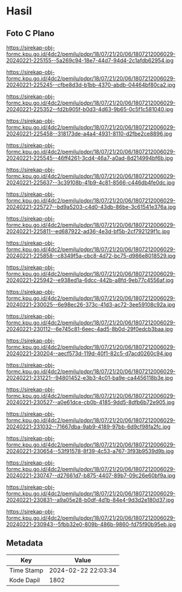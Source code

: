 # Hasil

## Foto C Plano

https://sirekap-obj-formc.kpu.go.id/4dc2/pemilu/pdpr/18/07/21/20/06/1807212006029-20240221-225155--5a269c94-18e7-44d7-94d4-2c1afdb62954.jpg

https://sirekap-obj-formc.kpu.go.id/4dc2/pemilu/pdpr/18/07/21/20/06/1807212006029-20240221-225245--cfbe8d3d-b1bb-4370-abdb-04464bf80ca2.jpg

https://sirekap-obj-formc.kpu.go.id/4dc2/pemilu/pdpr/18/07/21/20/06/1807212006029-20240221-225352--fd2b905f-b0d3-4d63-9b65-0c5f1c581040.jpg

https://sirekap-obj-formc.kpu.go.id/4dc2/pemilu/pdpr/18/07/21/20/06/1807212006029-20240221-225458--318173de-a4a4-4931-8110-d2fbe2ce8896.jpg

https://sirekap-obj-formc.kpu.go.id/4dc2/pemilu/pdpr/18/07/21/20/06/1807212006029-20240221-225545--46ff4261-3cd4-46a7-a0ad-8d214994bf6b.jpg

https://sirekap-obj-formc.kpu.go.id/4dc2/pemilu/pdpr/18/07/21/20/06/1807212006029-20240221-225637--3c39108b-41b9-4c81-8566-c446db4fe0dc.jpg

https://sirekap-obj-formc.kpu.go.id/4dc2/pemilu/pdpr/18/07/21/20/06/1807212006029-20240221-225727--bd9a5203-c4d0-43db-86be-3c61541e376a.jpg

https://sirekap-obj-formc.kpu.go.id/4dc2/pemilu/pdpr/18/07/21/20/06/1807212006029-20240221-225811--ed687922-ad36-4e3d-bf5b-2cf792129f1c.jpg

https://sirekap-obj-formc.kpu.go.id/4dc2/pemilu/pdpr/18/07/21/20/06/1807212006029-20240221-225858--c8349f5a-cbc8-4d72-bc75-d986e8018529.jpg

https://sirekap-obj-formc.kpu.go.id/4dc2/pemilu/pdpr/18/07/21/20/06/1807212006029-20240221-225942--e938ed1a-6dcc-442b-a8fd-9eb77c4556af.jpg

https://sirekap-obj-formc.kpu.go.id/4dc2/pemilu/pdpr/18/07/21/20/06/1807212006029-20240221-230025--6e98ec26-373c-41d3-ac72-3ee59108c92a.jpg

https://sirekap-obj-formc.kpu.go.id/4dc2/pemilu/pdpr/18/07/21/20/06/1807212006029-20240221-230112--6e745c81-6eec-4ad5-8b0d-29f0edcb3baa.jpg

https://sirekap-obj-formc.kpu.go.id/4dc2/pemilu/pdpr/18/07/21/20/06/1807212006029-20240221-230204--aecf573d-119d-40f1-82c5-d7acd0260c94.jpg

https://sirekap-obj-formc.kpu.go.id/4dc2/pemilu/pdpr/18/07/21/20/06/1807212006029-20240221-231221--94801452-e3b3-4c01-ba9e-ca4456118b3e.jpg

https://sirekap-obj-formc.kpu.go.id/4dc2/pemilu/pdpr/18/07/21/20/06/1807212006029-20240221-230527--a0e61dce-cb0b-4185-9dd5-8dfb6b72e905.jpg

https://sirekap-obj-formc.kpu.go.id/4dc2/pemilu/pdpr/18/07/21/20/06/1807212006029-20240221-231032--71667dba-9ab9-4189-97bb-6d9cf98fa2fc.jpg

https://sirekap-obj-formc.kpu.go.id/4dc2/pemilu/pdpr/18/07/21/20/06/1807212006029-20240221-230654--53f91578-8f39-4c53-a767-3f93b9539d9b.jpg

https://sirekap-obj-formc.kpu.go.id/4dc2/pemilu/pdpr/18/07/21/20/06/1807212006029-20240221-230747--d27661d7-b875-4407-89b7-09c26e60bf9a.jpg

https://sirekap-obj-formc.kpu.go.id/4dc2/pemilu/pdpr/18/07/21/20/06/1807212006029-20240221-230831--a9a05e28-b0df-4d1b-84e4-9d3d2e180d37.jpg

https://sirekap-obj-formc.kpu.go.id/4dc2/pemilu/pdpr/18/07/21/20/06/1807212006029-20240221-230943--5fbb32e0-809b-486b-9860-fd75f90b95eb.jpg


## Metadata

| Key        | Value               |
| ---------- | ------------------- |
| Time Stamp | 2024-02-22 22:03:34 |
| Kode Dapil | 1802                |



